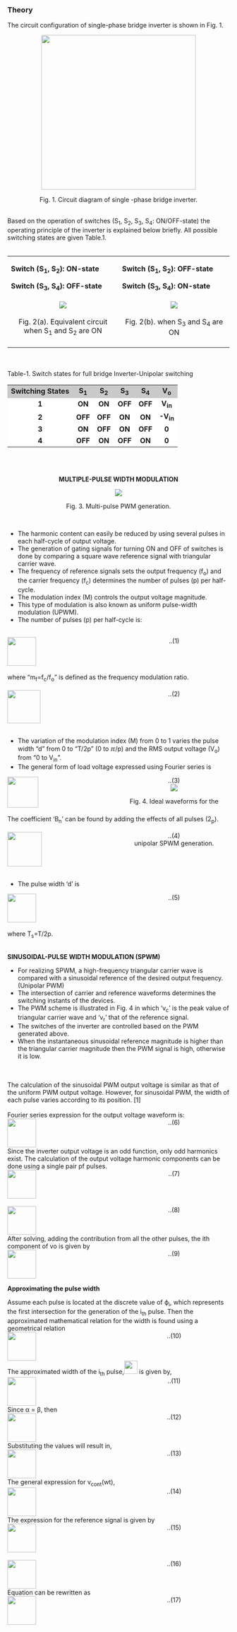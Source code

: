 ### Theory

The circuit configuration of single-phase bridge inverter is shown in Fig. 1.

<center>
  <img src="images/th1.png" height="350px">
  
Fig. 1. Circuit diagram of single -phase bridge inverter.

</center>
<br>
Based on the operation of switches (S<sub>1</sub>, S<sub>2</sub>, S<sub>3</sub>, S<sub>4</sub>: ON/OFF-state) the operating principle of the inverter is explained below briefly. All possible switching states are given Table.1.
<br><br>

<table border="0" align="center" style="width:100%; border:none;">
  <tr>
    <td>
      
**Switch (S<sub>1</sub>, S<sub>2</sub>): ON-state** 

**Switch (S<sub>3</sub>, S<sub>4</sub>): OFF-state**
    </td>
    <td>

**Switch (S<sub>1</sub>, S<sub>2</sub>): OFF-state**

**Switch (S<sub>3</sub>, S<sub>4</sub>): ON-state**  
    </td>
  </tr>
  <tr>
<td style="width:50%">
<center>
  
<img src="images/th2.png">
<br><br>
Fig. 2(a). Equivalent circuit when S<sub>1</sub> and S<sub>2</sub> are ON
<br><br>
</center>
</td>
<td style="width:50%">
  
<center>
<img src="images/th3.png">
<br><br>
Fig. 2(b). when S<sub>3</sub> and S<sub>4</sub> are ON
<br><br>
</center> 
    </td>
  </tr>
</table>
<br>

<div style="float: left; width:100%;"><br>
Table-1. Switch states for full bridge Inverter-Unipolar switching
<br><br>
</div>

<table align="center">
  <tr style="text-align: center; font-weight: bold; background-color: #c9c9c9;">
    <td style="text-align: center; font-weight: bold;">Switching States</td>
    <td style="text-align: center; font-weight: bold;">S<sub>1</sub></td>
    <td style="text-align: center; font-weight: bold;">S<sub>2</sub></td>
    <td style="text-align: center; font-weight: bold;">S<sub>3</sub></td>
    <td style="text-align: center; font-weight: bold;">S<sub>4</sub></td>
    <td style="text-align: center; font-weight: bold;">V<sub>o</sub></td>
  </tr>
  <tr style="background-color: #FFF;">
    <td style="text-align: center; font-weight: bold;">1</td>
    <td style="text-align: center; font-weight: bold;">ON</td>
    <td style="text-align: center; font-weight: bold;">ON</td>
    <td style="text-align: center; font-weight: bold;">OFF</td>
    <td style="text-align: center; font-weight: bold;">OFF</td>
    <td style="text-align: center; font-weight: bold;">V<sub>in</sub></td>
  </tr>
  <tr style="background-color: #FFF;">
    <td style="text-align: center; font-weight: bold;">2</td>
    <td style="text-align: center; font-weight: bold;">OFF</td>
    <td style="text-align: center; font-weight: bold;">OFF</td>
    <td style="text-align: center; font-weight: bold;">ON</td>
    <td style="text-align: center; font-weight: bold;">ON</td>
    <td style="text-align: center; font-weight: bold;">-V<sub>in</sub></td>
  </tr>
  <tr style="background-color: #FFF;">
    <td style="text-align: center; font-weight: bold;">3</td>
    <td style="text-align: center; font-weight: bold;">ON</td>
    <td style="text-align: center; font-weight: bold;">OFF</td>
    <td style="text-align: center; font-weight: bold;">ON</td>
    <td style="text-align: center; font-weight: bold;">OFF</td>
    <td style="text-align: center; font-weight: bold;">0</td>
  </tr>
  <tr style="background-color: #FFF;">
    <td style="text-align: center; font-weight: bold;">4</td>
    <td style="text-align: center; font-weight: bold;">OFF</td>
    <td style="text-align: center; font-weight: bold;">ON</td>
    <td style="text-align: center; font-weight: bold;">OFF</td>
    <td style="text-align: center; font-weight: bold;">ON</td>
    <td style="text-align: center; font-weight: bold;">0</td>
  </tr>
</table>

<br>

<div style="float: left; width:100%;"><br>
<center>

  **MULTIPLE-PULSE WIDTH MODULATION**     
</center>
</div>

<center>
  <img src="images/th4.png">
  
Fig. 3. Multi-pulse PWM generation.

</center>
<br>

- The harmonic content can easily be reduced by using several pulses in each half-cycle of output voltage. 
- The generation of gating signals for turning ON and OFF of switches is done by comparing a square wave reference signal with triangular carrier wave.
- The frequency of reference signals sets the output frequency (f<sub>o</sub>) and the carrier frequency (f<sub>c</sub>) determines the number of pulses (p) per half-cycle. 
- The modulation index (M) controls the output voltage magnitude.
- This type of modulation is also known as uniform pulse-width modulation (UPWM).
- The number of pulses (p) per half-cycle is:

<br>
<div style="float: left; width:50%;">
  <img src="images/th5.png" height="65px">
</div>
<div style="float: right; width:50%; text-align:center;">
    ..(1)
</div>
<br>

<div style="float: left; width:100%;"><br>
where “m<sub>f</sub>=f<sub>c</sub>/f<sub>o</sub>” is defined as the frequency modulation ratio.
<br><br>
</div>

<div style="float: left; width:50%;">
  <img src="images/th6.png" height="75px">
      </div>
<div style="float: right; width:50%; text-align:center;">
    ..(2)

</div>

<div style="float: left; width:100%;"><br>
  
- The variation of the modulation index (M) from 0 to 1 varies the pulse width “d” from 0 to “T/2p” (0 to &#8508;/p) and the RMS output voltage (V<sub>o</sub>) from “0 to V<sub>in</sub>”.
- The general form of load voltage expressed using Fourier series is

</div><br>

<div style="float: left; width:50%;">
  <img src="images/th7.png" height="70px">
      </div>
<div style="float: right; width:50%; text-align:center;">
    ..(3)

</div>


<div style="float: left; width:100%;"><br>
The coefficient ‘B<sub>n</sub>’ can be found by adding the effects of all pulses (2<sub>p</sub>).
<br><br>
</div>

<div style="float: left; width:50%;">
  <img src="images/th8.png" height="78px">
      </div>
<div style="float: right; width:50%; text-align:center;">
    ..(4)

</div>

<div style="float: left; width:100%;"><br>
  
- The pulse width ‘d’ is
</div><br>

<div style="float: left; width:50%;">
  <img src="images/th9.png" height="65px">
      </div>
<div style="float: right; width:50%; text-align:center;">
    ..(5)

</div>
<br>

<div style="float: left; width:100%;"><br>
where T<sub>s</sub>=T/2p.
<br><br>

**SINUSOIDAL-PULSE WIDTH MODULATION (SPWM)**
<br>

- For realizing SPWM, a high-frequency triangular carrier wave is compared with a sinusoidal reference of the desired output frequency. (Unipolar PWM) 
- The intersection of carrier and reference waveforms determines the switching instants of the devices. 
- The PWM scheme is illustrated in Fig. 4 in which ‘v<sub>c</sub>’ is the peak value of triangular carrier wave and ‘v<sub>r</sub>’ that of the reference signal. 
- The switches of the inverter are controlled based on the PWM generated above. 
- When the instantaneous sinusoidal reference magnitude is higher than the triangular carrier magnitude then the PWM signal is high, otherwise it is low.

<br>
<br>
The calculation of the sinusoidal PWM output voltage is similar as that of the uniform PWM output voltage. However, for sinusoidal PWM, the width of each pulse varies according to its position. [1] 
<br>
<br>
Fourier series expression for the output voltage waveform is:


</div>
<br>
<div style="float: left; width:50%;">
  <img src="images/thup6.png" height="65px">
      </div>
<div style="float: right; width:50%; text-align:center;">
    ..(6)

</div>

<div style="float: left; width:100%;">
Since the inverter output voltage is an odd function, only odd harmonics exist. The calculation of the output voltage harmonic components can be done using a single pair pf pulses.
</div>

<div style="float: left; width:50%;">
  <img src="images/thup7.png" height="65px">
      </div>
<div style="float: right; width:50%; text-align:center;">
    ..(7)

</div>
<br>
<div style="float: left; width:100%;">
&nbsp;
</div>

<div style="float: left; width:50%;">
  <img src="images/thup8.png" height="65px">
      </div>
<div style="float: right; width:50%; text-align:center;">
    ..(8)

</div>
<br>
<div style="float: left; width:100%;">
After solving, adding the contribution from all the other pulses, the ith component of vo is given by
</div>

<div style="float: left; width:50%;">
  <img src="images/thup9.png" height="65px">
      </div>
<div style="float: right; width:50%; text-align:center;">
    ..(9)

</div>
<br>
<div style="float: left; width:100%;">

**Approximating the pulse width**
</div>
<br>

<div style="float: left; width:100%;">
Assume each pulse is located at the discrete value of ϕ<sub>i</sub>, which represents the first intersection for the generation of the i<sub>th</sub> pulse. Then the approximated mathematical relation for the width is found using a geometrical relation
</div>

<br>
<div style="float: left; width:50%;">
  <img src="images/thup10.png" height="65px">
</div>
<div style="float: right; width:50%; text-align:center;">
    ..(10)

</div>
<br>
<div style="float: left; width:100%;">
The approximated width of the i<sub>th</sub> pulse,<img src="images/thup11.png" height="30px"> is given by,
</div>

<div style="float: left; width:50%;">
  <img src="images/thup12.png" height="65px">
      </div>
<div style="float: right; width:50%; text-align:center;">
    ..(11)

</div>
<br>
<div style="float: left; width:100%;">
Since  &alpha; = &beta;, then
</div>

<div style="float: left; width:50%;">
  <img src="images/thup13.png" height="65px">
      </div>
<div style="float: right; width:50%; text-align:center;">
    ..(12)

</div>
<br>
<div style="float: left; width:100%;">
Substituting the values will result in,
</div>

<div style="float: left; width:50%;">
  <img src="images/thup14.png" height="65px">
      </div>
<div style="float: right; width:50%; text-align:center;">
    ..(13)

</div>
<br>
<div style="float: left; width:100%;">
The general expression for v<sub>cont</sub>(wt), 
</div>

<div style="float: left; width:50%;">
  <img src="images/thup15.png" height="65px">
      </div>
<div style="float: right; width:50%; text-align:center;">
    ..(14)

</div>
<br>
<div style="float: left; width:100%;">
The expression for the reference signal is given by 
</div>

<div style="float: left; width:50%;">
  <img src="images/thup16.png" height="65px">
      </div>
<div style="float: right; width:50%; text-align:center;">
    ..(15)

</div>
<br>
<div style="float: left; width:100%;">
&nbsp; 
</div>

<div style="float: left; width:50%;">
  <img src="images/thup17.png" height="65px">
      </div>
<div style="float: right; width:50%; text-align:center;">
    ..(16)

</div>
<br>

<div style="float: left; width:100%;">
Equation can be rewritten as 
</div>

<div style="float: left; width:50%;">
  <img src="images/thup18.png" height="65px">
      </div>
<div style="float: right; width:50%; text-align:center;">
    ..(17)

</div>
<br>
<center>
  <img src="images/th13.png">
  
Fig. 4. Ideal waveforms for the unipolar SPWM generation.

</center>
<br>
